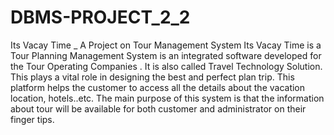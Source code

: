 # DBMS-PROJECT_2_2
Its Vacay Time _ A Project on Tour Management System
Its Vacay Time is a Tour Planning Management System is an
integrated software developed for the Tour Operating Companies . It is also called Travel Technology Solution. This plays a vital role in designing the best and perfect plan trip. This platform helps the customer to access all the details about the vacation location, hotels..etc. The main purpose of this system is that the information about tour will be available for both customer and administrator on their finger tips.

